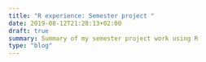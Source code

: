 ```yaml
---
title: "R experience: Semester project "
date: 2019-08-12T21:28:13+02:00
draft: true
summary: Summary of my semester project work using R
type: "blog"
---
```



